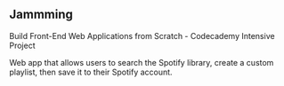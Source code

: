 ## Jammming

Build Front-End Web Applications from Scratch - Codecademy Intensive Project

Web app that allows users to search the Spotify library, create a custom playlist, then save it to their Spotify account.
